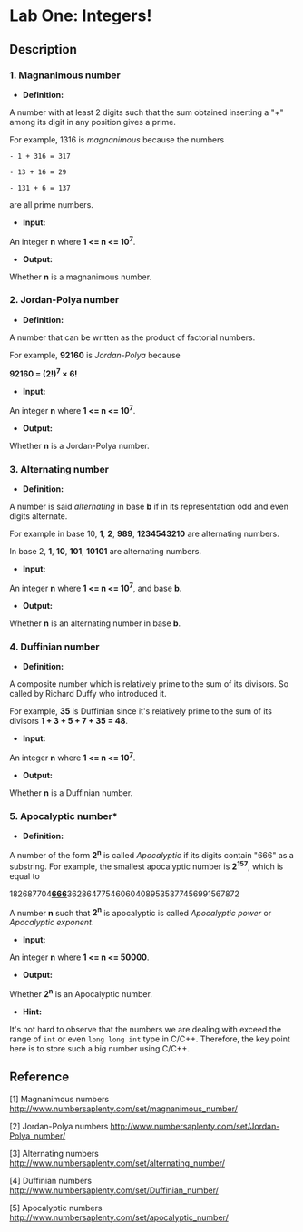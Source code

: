 # Lab One: Integers!

## Description

### 1. Magnanimous number

  - **Definition:**
  
  A number with at least 2 digits such that the sum obtained inserting a "+" among its digit in any position gives a prime.

  For example, 1316 is *magnanimous* because the numbers

    - 1 + 316 = 317
	
    - 13 + 16 = 29
	
    - 131 + 6 = 137

  are all prime numbers.

  - **Input:**

  An integer **n** where **1 <= n <= 10<sup>7</sup>**.

  - **Output:**

  Whether **n** is a magnanimous number.


### 2. Jordan-Polya number

  - **Definition:**
  
  A number that can be written as the product of factorial numbers.

  For example, **92160** is *Jordan-Polya* because 

  **92160 = (2!)<sup>7</sup> &times; 6!**

  - **Input:**

  An integer **n** where **1 <= n <= 10<sup>7</sup>**.

  - **Output:**

  Whether **n** is a Jordan-Polya number.


### 3. Alternating number

  - **Definition:**
  
  A number is said *alternating* in base **b** if in its representation odd and even digits alternate.

  For example in base 10, **1**, **2**, **989**, **1234543210** are alternating numbers.

  In base 2, **1**, **10**, **101**, **10101**  are alternating numbers.

  - **Input:**

  An integer **n** where **1 <= n <= 10<sup>7</sup>**, and base **b**.

  - **Output:**

  Whether **n** is an alternating number in base **b**.


### 4. Duffinian number

  - **Definition:**
  
  A composite number which is relatively prime to the sum of its divisors. So called by Richard Duffy who introduced it.

  For example, **35** is Duffinian since it's relatively prime to the sum of its divisors **1 + 3 + 5 + 7 + 35 = 48**.

  - **Input:**

  An integer **n** where **1 <= n <= 10<sup>7</sup>**.

  - **Output:**

  Whether **n** is a Duffinian number.
  

### 5. Apocalyptic number*

  - **Definition:**
  
  A number of the form **2<sup>n</sup>** is called *Apocalyptic* if its digits contain "666" as a substring. For example, the smallest apocalyptic number is **2<sup>157</sup>**, which is equal to 

  182687704<u>**666**</u>362864775460604089535377456991567872​

  A number **n** such that **2<sup>n</sup>** is apocalyptic is called *Apocalyptic power* or *Apocalyptic exponent*.

  - **Input:**

  An integer **n** where **1 <= n <= 50000**.

  - **Output:**

  Whether **2<sup>n</sup>** is an Apocalyptic number.


  - **Hint:**

  It's not hard to observe that the numbers we are dealing with exceed the range of `int` or even `long long int` type in C/C++. Therefore, the key point here is to store such a big number using C/C++.



## Reference

[1] Magnanimous numbers http://www.numbersaplenty.com/set/magnanimous_number/

[2] Jordan-Polya numbers http://www.numbersaplenty.com/set/Jordan-Polya_number/

[3] Alternating numbers http://www.numbersaplenty.com/set/alternating_number/

[4] Duffinian numbers http://www.numbersaplenty.com/set/Duffinian_number/

[5] Apocalyptic numbers http://www.numbersaplenty.com/set/apocalyptic_number/